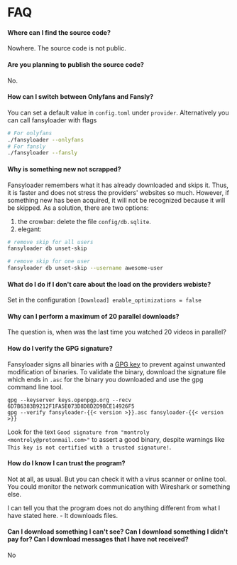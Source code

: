 # FAQ

#### Where can I find the source code?

Nowhere. The source code is not public.

#### Are you planning to publish the source code?

No.

#### How can I switch between Onlyfans and Fansly?

You can set a default value in `config.toml` under `provider`. 
Alternatively you can call fansyloader with flags

```bash
# For onlyfans
./fansyloader --onlyfans
# For fansly
./fansyloader --fansly
```

#### Why is something new not scrapped?

Fansyloader remembers what it has already downloaded and skips it. 
Thus, it is faster and does not stress the providers' websites so much.
However, if something new has been acquired, it will not be recognized because it will be skipped.
As a solution, there are two options:

1. the crowbar: delete the file `config/db.sqlite`.
2. elegant: 

```bash
# remove skip for all users
fansyloader db unset-skip

# remove skip for one user
fansyloader db unset-skip --username awesome-user
```

#### What do I do if I don't care about the load on the providers webiste?

Set in the configuration `[Download] enable_optimizations = false`

#### Why can I perform a maximum of 20 parallel downloads?

The question is, when was the last time you watched 20 videos in parallel?

#### How do I verify the GPG signature?

Fansyloader signs all binaries with a [GPG key](https://keys.openpgp.org/search?q=montroly%40protonmail.com) to prevent against unwanted modification of binaries. 
To validate the binary, download the signature file which ends in `.asc` for the binary you downloaded and use the gpg command line tool.

```
gpg --keyserver keys.openpgp.org --recv 6D7B6383B9212F1FA5E073D8D8D2D9BCE14926F5
gpg --verify fansyloader-{{< version >}}.asc fansyloader-{{< version >}}
``` 

Look for the text `Good signature from "montroly <montroly@protonmail.com>"` to assert a good binary,
despite warnings like `This key is not certified with a trusted signature!`.

#### How do I know I can trust the program?

Not at all, as usual. 
But you can check it with a virus scanner or online tool. 
You could monitor the network communication with Wireshark or something else. 

I can tell you that the program does not do anything different from what I have stated here. - It downloads files.

#### Can I download something I can't see? Can I download something I didn't pay for? Can I download messages that I have not received?

No
